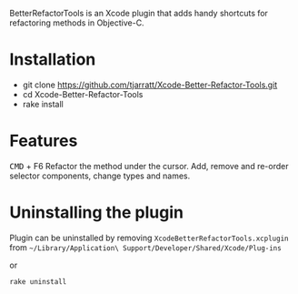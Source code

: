 BetterRefactorTools is an Xcode plugin that adds handy shortcuts for refactoring methods in Objective-C.

# Installation
* git clone https://github.com/tjarratt/Xcode-Better-Refactor-Tools.git
* cd Xcode-Better-Refactor-Tools
* rake install

# Features

   <kbd>CMD</kbd> + </kbd>F6</kbd>
   Refactor the method under the cursor. Add, remove and re-order selector components, change types and names.

# Uninstalling the plugin
Plugin can be uninstalled by removing `XcodeBetterRefactorTools.xcplugin` from `~/Library/Application\ Support/Developer/Shared/Xcode/Plug-ins`

or

`rake uninstall`
